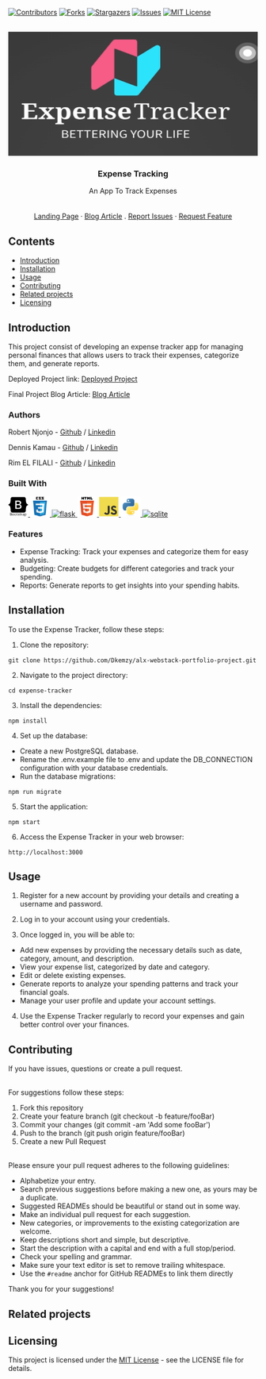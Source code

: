 [![Contributors][contributors-shield]][contributors-url]
[![Forks][forks-shield]][forks-url]
[![Stargazers][stars-shield]][stars-url]
[![Issues][issues-shield]][issues-url]
[![MIT License][license-shield]][license-url]

<br />
<div align="center">
  <a href="https://github.com/Dkemzy/alx-webstack-portfolio-project/">
    <img src="/static/images/logo.png" alt="Logo" width="600" height="250">
  </a>

  <h3 align="center">Expense Tracking</h3></h3>

  <p align="center">
    An App To Track Expenses
    <br />
    <br />
    <br />
    <a href="">Landing Page</a>
    ·
    <a href="">Blog Article</a>
    .
    <a href="https://github.com/Dkemzy/alx-webstack-portfolio-project/issues">Report Issues</a>
    ·
    <a href="https://github.com/Dkemzy/alx-webstack-portfolio-project/issues">Request Feature</a>
  </p>
</div>

## Contents

- [Introduction](#introduction)
- [Installation](#installation)
- [Usage](#usage)
- [Contributing](#contributing)
- [Related projects](#related-projects)
- [Licensing](#licensing)

## Introduction

This project consist of developing an expense tracker app for managing personal finances that allows users to track their expenses, categorize them, and generate reports.

Deployed Project link: [Deployed Project](https://www.youtube.com/)

Final Project Blog Article: [Blog Article]()

### Authors

Robert Njonjo - [Github](https://github.com/M1urray) / [Linkedin](https://www.linkedin.com/)

Dennis Kamau - [Github](https://github.com/Dkemzy) / [Linkedin](https://www.linkedin.com/in/)

Rim EL FILALI - [Github](https://github.com/Rima119) / [Linkedin](https://www.linkedin.com/in/rim-el-filali-0710a6269/)

### Built With

<p align="left"> <a href="https://getbootstrap.com" target="_blank" rel="noreferrer"> <img src="https://raw.githubusercontent.com/devicons/devicon/master/icons/bootstrap/bootstrap-plain-wordmark.svg" alt="bootstrap" width="40" height="40"/> </a> <a href="https://www.w3schools.com/css/" target="_blank" rel="noreferrer"> <img src="https://raw.githubusercontent.com/devicons/devicon/master/icons/css3/css3-original-wordmark.svg" alt="css3" width="40" height="40"/> </a> <a href="https://flask.palletsprojects.com/" target="_blank" rel="noreferrer"> <img src="https://www.vectorlogo.zone/logos/pocoo_flask/pocoo_flask-icon.svg" alt="flask" width="40" height="40"/> </a> <a href="https://www.w3.org/html/" target="_blank" rel="noreferrer"> <img src="https://raw.githubusercontent.com/devicons/devicon/master/icons/html5/html5-original-wordmark.svg" alt="html5" width="40" height="40"/> </a> <a href="https://developer.mozilla.org/en-US/docs/Web/JavaScript" target="_blank" rel="noreferrer"> <img src="https://raw.githubusercontent.com/devicons/devicon/master/icons/javascript/javascript-original.svg" alt="javascript" width="40" height="40"/> </a> <a href="https://www.python.org" target="_blank" rel="noreferrer"> <img src="https://raw.githubusercontent.com/devicons/devicon/master/icons/python/python-original.svg" alt="python" width="40" height="40"/> </a> <a href="https://www.sqlite.org/" target="_blank" rel="noreferrer"> <img src="https://www.vectorlogo.zone/logos/sqlite/sqlite-icon.svg" alt="sqlite" width="40" height="40"/> </a> </p>

### Features

- Expense Tracking: Track your expenses and categorize them for easy analysis.
- Budgeting: Create budgets for different categories and track your spending.
- Reports: Generate reports to get insights into your spending habits.

## Installation
To use the Expense Tracker, follow these steps:

1. Clone the repository:
``` shell
git clone https://github.com/Dkemzy/alx-webstack-portfolio-project.git
```
2. Navigate to the project directory:
``` shell
cd expense-tracker
```
3. Install the dependencies:
``` shell
npm install
```
4. Set up the database:

 - Create a new PostgreSQL database.
 - Rename the .env.example file to .env and update the DB_CONNECTION configuration with your database credentials.
 - Run the database migrations:

``` shell
npm run migrate
```
5. Start the application:
``` shell
npm start
```
6. Access the Expense Tracker in your web browser:
``` arduino
http://localhost:3000
````
## Usage
1. Register for a new account by providing your details and creating a username and password.

2. Log in to your account using your credentials.

3. Once logged in, you will be able to:
- Add new expenses by providing the necessary details such as date, category, amount, and description.
- View your expense list, categorized by date and category.
- Edit or delete existing expenses.
- Generate reports to analyze your spending patterns and track your financial goals.
- Manage your user profile and update your account settings.

4. Use the Expense Tracker regularly to record your expenses and gain better control over your finances.

## Contributing

If you have issues, questions or create a pull request.

</br>
For suggestions follow these steps:

1. Fork this repository
2. Create your feature branch (git checkout -b feature/fooBar)
3. Commit your changes (git commit -am 'Add some fooBar')
4. Push to the branch (git push origin feature/fooBar)
5. Create a new Pull Request
</br>
Please ensure your pull request adheres to the following guidelines:

- Alphabetize your entry.
- Search previous suggestions before making a new one, as yours may be a duplicate.
- Suggested READMEs should be beautiful or stand out in some way.
- Make an individual pull request for each suggestion.
- New categories, or improvements to the existing categorization are welcome.
- Keep descriptions short and simple, but descriptive.
- Start the description with a capital and end with a full stop/period.
- Check your spelling and grammar.
- Make sure your text editor is set to remove trailing whitespace.
- Use the `#readme` anchor for GitHub READMEs to link them directly

Thank you for your suggestions!

## Related projects

## Licensing

This project is licensed under the [MIT License](https://github.com/Dkemzy/alx-webstack-portfolio-project/blob/main/LICENSE) - see the LICENSE file for details.

[contributors-shield]: https://img.shields.io/github/contributors/Dkemzy/alx-webstack-portfolio-project.svg?style=for-the-badge
[contributors-url]: https://github.com/Dkemzy/alx-webstack-portfolio-project/graphs/contributors
[forks-shield]: https://img.shields.io/github/forks/Dkemzy/alx-webstack-portfolio-project.svg?style=for-the-badge
[forks-url]: https://github.com/Dkemzy/alx-webstack-portfolio-project/forks
[stars-shield]: https://img.shields.io/github/stars/Dkemzy/alx-webstack-portfolio-project.svg?style=for-the-badge
[stars-url]: https://github.com/Dkemzy/alx-webstack-portfolio-project/stargazers
[issues-shield]: https://img.shields.io/github/issues/Dkemzy/alx-webstack-portfolio-project.svg?style=for-the-badge
[issues-url]: https://github.com/Dkemzy/alx-webstack-portfolio-project/issues
[license-shield]: https://img.shields.io/github/license/Dkemzy/alx-webstack-portfolio-project.svg?style=for-the-badge
[license-url]: https://github.com/Dkemzy/alx-webstack-portfolio-project/blob/main/LICENSE
